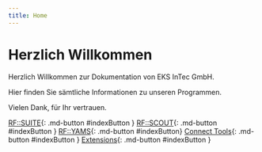 ```yaml
---
title: Home
---
```




# Herzlich Willkommen

Herzlich Willkommen zur Dokumentation von EKS InTec GmbH.

Hier finden Sie sämtliche Informationen zu unseren Programmen.

Vielen Dank, für Ihr vertrauen.


[RF::SUITE](suite/20.1.09/index.md){: .md-button #indexButton }
[RF::SCOUT](scout/20.13.21/index.md){: .md-button #indexButton }
[RF::YAMS](yams/20.13.13/index.md){: .md-button #indexButton}
[Connect Tools](connecttools/20.01.03/index.md ){: .md-button #indexButton }
[Extensions](extensions/20.01.01/einleitung.md){: .md-button #indexButton }





